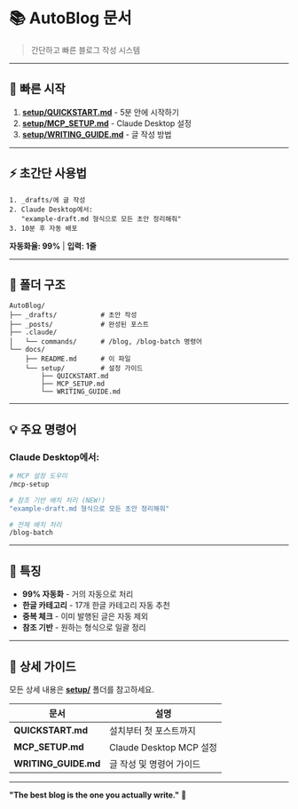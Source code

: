 # 📚 AutoBlog 문서

> 간단하고 빠른 블로그 작성 시스템

---

## 🚀 빠른 시작

1. **[setup/QUICKSTART.md](setup/QUICKSTART.md)** - 5분 안에 시작하기
2. **[setup/MCP_SETUP.md](setup/MCP_SETUP.md)** - Claude Desktop 설정
3. **[setup/WRITING_GUIDE.md](setup/WRITING_GUIDE.md)** - 글 작성 방법

---

## ⚡ 초간단 사용법

```
1. _drafts/에 글 작성
2. Claude Desktop에서:
   "example-draft.md 형식으로 모든 초안 정리해줘"
3. 10분 후 자동 배포
```

**자동화율: 99%** | **입력: 1줄**

---

## 📁 폴더 구조

```
AutoBlog/
├── _drafts/           # 초안 작성
├── _posts/            # 완성된 포스트
├── .claude/
│   └── commands/      # /blog, /blog-batch 명령어
└── docs/
    ├── README.md      # 이 파일
    └── setup/         # 설정 가이드
        ├── QUICKSTART.md
        ├── MCP_SETUP.md
        └── WRITING_GUIDE.md
```

---

## 💡 주요 명령어

### Claude Desktop에서:

```bash
# MCP 설정 도우미
/mcp-setup

# 참조 기반 배치 처리 (NEW!)
"example-draft.md 형식으로 모든 초안 정리해줘"

# 전체 배치 처리
/blog-batch
```

---

## 🎯 특징

- **99% 자동화** - 거의 자동으로 처리
- **한글 카테고리** - 17개 한글 카테고리 자동 추천
- **중복 체크** - 이미 발행된 글은 자동 제외
- **참조 기반** - 원하는 형식으로 일괄 정리

---

## 📝 상세 가이드

모든 상세 내용은 **[setup/](setup/)** 폴더를 참고하세요.

| 문서 | 설명 |
|------|------|
| **QUICKSTART.md** | 설치부터 첫 포스트까지 |
| **MCP_SETUP.md** | Claude Desktop MCP 설정 |
| **WRITING_GUIDE.md** | 글 작성 및 명령어 가이드 |

---

**"The best blog is the one you actually write."** 💪
